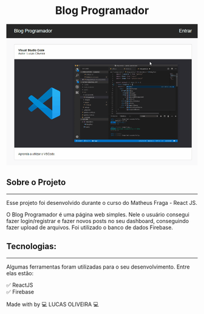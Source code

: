 <h1 align="center">
Blog Programador
</h1>

<div align="center">
    <img src="./public/gif-blog/blog.gif" alt="demo-web" heigth="425">
</div>

## Sobre o Projeto

<hr />

Esse projeto foi desenvolvido durante o curso do Matheus Fraga - React JS.

O Blog Programador é uma página web simples. Nele o usuário consegui fazer login/registrar e fazer novos posts no seu dashboard, conseguindo fazer upload de arquivos. Foi utilizado o banco de dados Firebase. 

## Tecnologias:

<hr />

Algumas ferramentas foram utilizadas para o seu desenvolvimento. Entre elas estão:

:white_check_mark: ReactJS </br>
:white_check_mark: Firebase </br>

Made with by :computer: LUCAS OLIVEIRA :computer:
